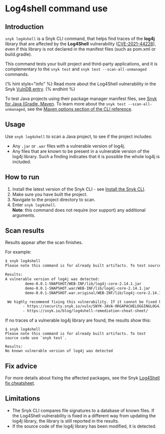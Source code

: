# Log4shell command use

## Introduction

`snyk log4shell` is a Snyk CLI command, that helps find traces of the **log4j** library that are affected by the **Log4Shell** vulnerability ([CVE-2021-44228](https://cve.mitre.org/cgi-bin/cvename.cgi?name=CVE-2021-44228)), even if this library is not declared in the manifest files (such as pom.xml or build.gradle).

This command tests your built project and third-party applications, and it is complementary to the `snyk test` and `snyk test --scan-all-unmanaged` commands.

{% hint style="info" %}
Read more about the Log4Shell vulnerability in the Snyk [VulnDB entry](https://security.snyk.io/vuln/SNYK-JAVA-ORGAPACHELOGGINGLOG4J-2314720).
{% endhint %}

To test Java projects using their package manager manifest files, see [Snyk for Java (Gradle, Maven](../../../products/snyk-open-source/language-and-package-manager-support/snyk-for-java-gradle-maven.md). To learn more about the `snyk test --scan-all-unmanaged`, see the [Maven options section of the CLI reference](https://docs.snyk.io/snyk-cli/cli-reference#options-for-maven-projects).

## Usage

Use `snyk log4shell` to scan a Java project, to see if the project includes:

* Any `.jar` or `.war` files with a vulnerable version of log4j.
* Any files that are known to be present in a vulnerable version of the log4j library. Such a finding indicates that it is possible the whole log4j is included.

## How to run

1. Install the latest version of the Snyk CLI - see [Install the Snyk CLI](../install-the-snyk-cli.md).
2. Make sure you have built the project.
3. Navigate to the project directory to scan.
4. Enter `snyk log4shell`.\
   **Note**: this command does not require (nor support) any additional arguments.

## Scan results

Results appear after the scan finishes.

For example:

```bash
$ snyk log4shell
Please note this command is for already built artifacts. To test source code use `snyk test`.

Results:
A vulnerable version of log4j was detected: 
         demo-0.0.1-SNAPSHOT/WEB-INF/lib/log4j-core-2.14.1.jar
         demo-0.0.1-SNAPSHOT.war/WEB-INF/lib/log4j-core-2.14.1.jar
         demo-0.0.1-SNAPSHOT.war.original/WEB-INF/lib/log4j-core-2.14.1.jar

 We highly recommend fixing this vulnerability. If it cannot be fixed by upgrading, see mitigation information here:
        - https://security.snyk.io/vuln/SNYK-JAVA-ORGAPACHELOGGINGLOG4J-2314720
        - https://snyk.io/blog/log4shell-remediation-cheat-sheet/
```

If no traces of a vulnerable log4j library are found, the results show this:

```
$ snyk log4shell
Please note this command is for already built artifacts. To test source code use `snyk test`.

Results:
No known vulnerable version of log4j was detected
```

## Fix advice

For more details about fixing the affected packages, see the Snyk [Log4Shell fix cheatsheet](https://snyk.io/blog/log4shell-remediation-cheat-sheet).

## Limitations

* The Snyk CLI compares file signatures to a database of known files. If the Log4Shell vulnerability is fixed in a different way from updating the log4j library, the library is still reported in the results.
* If the source code of the log4j library has been modified, it is detected.
